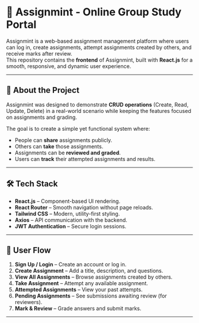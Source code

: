 # 🎨 Assignmint - Online Group Study Portal

Assignmint is a web-based assignment management platform where users can log in, create assignments, attempt assignments created by others, and receive marks after review.  
This repository contains the **frontend** of Assignmint, built with **React.js** for a smooth, responsive, and dynamic user experience.

---

## 📖 About the Project
Assignmint was designed to demonstrate **CRUD operations** (Create, Read, Update, Delete) in a real-world scenario while keeping the features focused on assignments and grading.  

The goal is to create a simple yet functional system where:
- People can **share** assignments publicly.
- Others can **take** those assignments.
- Assignments can be **reviewed and graded**.
- Users can **track** their attempted assignments and results.

---

## 🛠 Tech Stack
- **React.js** – Component-based UI rendering.
- **React Router** – Smooth navigation without page reloads.
- **Tailwind CSS** – Modern, utility-first styling.
- **Axios** – API communication with the backend.
- **JWT Authentication** – Secure login sessions.

---

## 🔄 User Flow
1. **Sign Up / Login** – Create an account or log in.
2. **Create Assignment** – Add a title, description, and questions.
3. **View All Assignments** – Browse assignments created by others.
4. **Take Assignment** – Attempt any available assignment.
5. **Attempted Assignments** – View your past attempts.
6. **Pending Assignments** – See submissions awaiting review (for reviewers).
7. **Mark & Review** – Grade answers and submit marks.

---
